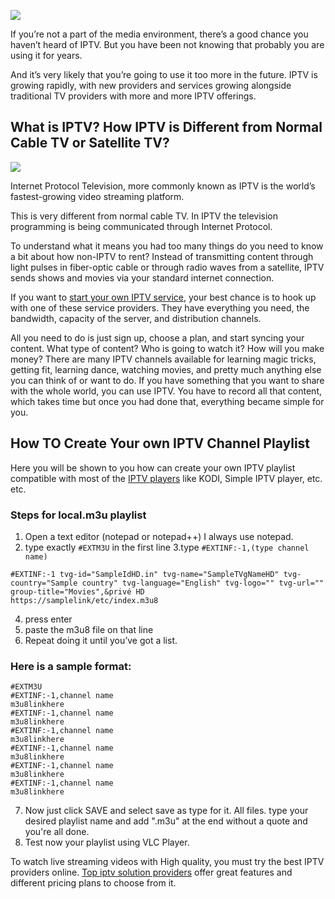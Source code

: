 ![](https://images.viblo.asia/68b1513b-ab25-4eb6-8dc4-6061c829419f.jpg)

If you’re not a part of the media environment, there’s a good chance you haven’t heard of IPTV. But you have been not knowing that probably you are using it for years.

And it’s very likely that you’re going to use it too more in the future. IPTV is growing rapidly, with new providers and services growing alongside traditional TV providers with more and more IPTV offerings.

## What is IPTV? How IPTV is Different from Normal Cable TV or Satellite TV?
![](https://images.viblo.asia/7e16d925-b13a-4205-b053-d22740e68074.png)

 Internet Protocol Television, more commonly known as IPTV is the world’s fastest-growing video streaming platform. 

This is very different from normal cable TV. In IPTV the television programming is being communicated through Internet Protocol.

To understand what it means you had too many things do you need to know a bit about how non-IPTV to rent? Instead of transmitting content through light pulses in fiber-optic cable or through radio waves from a satellite, IPTV sends shows and movies via your standard internet connection. 

If you want to [start your own IPTV service](https://www.trustfirms.com/best-iptv-service-providers/), your best chance is to hook up with one of these service providers. They have everything you need, the bandwidth, capacity of the server, and distribution channels.

All you need to do is just sign up, choose a plan, and start syncing your content. What type of content? Who is going to watch it? How will you make money? There are many IPTV channels available for learning magic tricks, getting fit, learning dance, watching movies, and pretty much anything else you can think of or want to do. If you have something that you want to share with the whole world, you can use IPTV.  You have to record all that content, which takes time but once you had done that, everything became simple for you.

## How TO Create Your own IPTV Channel Playlist
Here you will be shown to you how can create your own IPTV playlist compatible with most of the [IPTV players](https://www.trustfirms.com/best-iptv-for-firestick/) like KODI, Simple IPTV player, etc. etc.

### Steps for local.m3u playlist
1. Open a text editor (notepad or notepad++)  I always use notepad.
2. type exactly `#EXTM3U` in the first line
3.type `#EXTINF:-1,(type channel name)`
```
#EXTINF:-1 tvg-id="SampleIdHD.in" tvg-name="SampleTVgNameHD" tvg-country="Sample country" tvg-language="English" tvg-logo="" tvg-url="" group-title="Movies",&privé HD
https://samplelink/etc/index.m3u8
```
4. press enter
5. paste the m3u8 file on that line
6. Repeat doing it until you’ve got a list.

### Here is a sample format:
```
#EXTM3U
#EXTINF:-1,channel name
m3u8linkhere
#EXTINF:-1,channel name
m3u8linkhere
#EXTINF:-1,channel name
m3u8linkhere
#EXTINF:-1,channel name
m3u8linkhere
#EXTINF:-1,channel name
m3u8linkhere
#EXTINF:-1,channel name
m3u8linkhere
```

7. Now just click SAVE and select save as type for it. All files. type your desired playlist name and add ".m3u" at the end without a quote and you're all done.
8. Test now your playlist using VLC Player.

To watch live streaming videos with High quality, you must try the best IPTV providers online. [Top iptv solution providers](https://www.trustfirms.com/best-iptv-solution-providers/) offer great features and different pricing plans to choose from it.